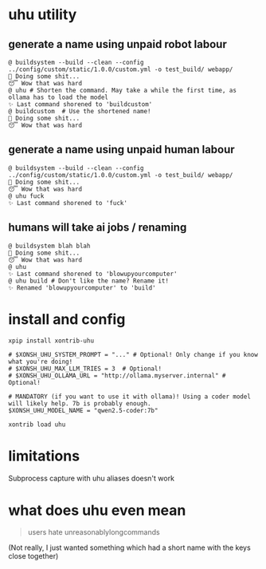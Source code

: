 # uhu utility

## generate a name using unpaid robot labour

```xsh
@ buildsystem --build --clean --config ../config/custom/static/1.0.0/custom.yml -o test_build/ webapp/
🔨 Doing some shit...
😴 Wow that was hard
@ uhu # Shorten the command. May take a while the first time, as ollama has to load the model
✨ Last command shorened to 'buildcustom'
@ buildcustom  # Use the shortened name!
🔨 Doing some shit...
😴 Wow that was hard
```

## generate a name using unpaid human labour

```xsh
@ buildsystem --build --clean --config ../config/custom/static/1.0.0/custom.yml -o test_build/ webapp/
🔨 Doing some shit...
😴 Wow that was hard
@ uhu fuck
✨ Last command shorened to 'fuck'
```

## humans will take ai jobs / renaming

```xsh
@ buildsystem blah blah
🔨 Doing some shit...
😴 Wow that was hard
@ uhu
✨ Last command shorened to 'blowupyourcomputer'
@ uhu build # Don't like the name? Rename it!
✨ Renamed 'blowupyourcomputer' to 'build'
```


# install and config

```xsh
xpip install xontrib-uhu
```

```xsh
# $XONSH_UHU_SYSTEM_PROMPT = "..." # Optional! Only change if you know what you're doing!
# $XONSH_UHU_MAX_LLM_TRIES = 3  # Optional! 
# $XONSH_UHU_OLLAMA_URL = "http://ollama.myserver.internal" # Optional!

# MANDATORY (if you want to use it with ollama)! Using a coder model will likely help. 7b is probably enough.
$XONSH_UHU_MODEL_NAME = "qwen2.5-coder:7b"

xontrib load uhu
```

# limitations

Subprocess capture with uhu aliases doesn't work

# what does uhu even mean

> users hate unreasonablylongcommands

(Not really, I just wanted something which had a short name with the keys close together)


